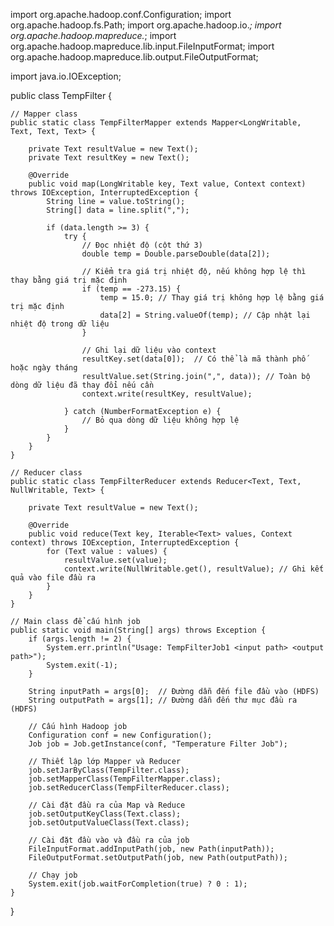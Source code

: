 import org.apache.hadoop.conf.Configuration;
import org.apache.hadoop.fs.Path;
import org.apache.hadoop.io.*;
import org.apache.hadoop.mapreduce.*;
import org.apache.hadoop.mapreduce.lib.input.FileInputFormat;
import org.apache.hadoop.mapreduce.lib.output.FileOutputFormat;

import java.io.IOException;

public class TempFilter {

    // Mapper class
    public static class TempFilterMapper extends Mapper<LongWritable, Text, Text, Text> {

        private Text resultValue = new Text();
        private Text resultKey = new Text();

        @Override
        public void map(LongWritable key, Text value, Context context) throws IOException, InterruptedException {
            String line = value.toString();
            String[] data = line.split(",");

            if (data.length >= 3) {
                try {
                    // Đọc nhiệt độ (cột thứ 3)
                    double temp = Double.parseDouble(data[2]);

                    // Kiểm tra giá trị nhiệt độ, nếu không hợp lệ thì thay bằng giá trị mặc định
                    if (temp == -273.15) {
                        temp = 15.0; // Thay giá trị không hợp lệ bằng giá trị mặc định
                        data[2] = String.valueOf(temp); // Cập nhật lại nhiệt độ trong dữ liệu
                    }

                    // Ghi lại dữ liệu vào context
                    resultKey.set(data[0]);  // Có thể là mã thành phố hoặc ngày tháng
                    resultValue.set(String.join(",", data)); // Toàn bộ dòng dữ liệu đã thay đổi nếu cần
                    context.write(resultKey, resultValue);

                } catch (NumberFormatException e) {
                    // Bỏ qua dòng dữ liệu không hợp lệ
                }
            }
        }
    }

    // Reducer class
    public static class TempFilterReducer extends Reducer<Text, Text, NullWritable, Text> {

        private Text resultValue = new Text();

        @Override
        public void reduce(Text key, Iterable<Text> values, Context context) throws IOException, InterruptedException {
            for (Text value : values) {
                resultValue.set(value);
                context.write(NullWritable.get(), resultValue); // Ghi kết quả vào file đầu ra
            }
        }
    }

    // Main class để cấu hình job
    public static void main(String[] args) throws Exception {
        if (args.length != 2) {
            System.err.println("Usage: TempFilterJob1 <input path> <output path>");
            System.exit(-1);
        }

        String inputPath = args[0];  // Đường dẫn đến file đầu vào (HDFS)
        String outputPath = args[1]; // Đường dẫn đến thư mục đầu ra (HDFS)

        // Cấu hình Hadoop job
        Configuration conf = new Configuration();
        Job job = Job.getInstance(conf, "Temperature Filter Job");

        // Thiết lập lớp Mapper và Reducer
        job.setJarByClass(TempFilter.class);
        job.setMapperClass(TempFilterMapper.class);
        job.setReducerClass(TempFilterReducer.class);

        // Cài đặt đầu ra của Map và Reduce
        job.setOutputKeyClass(Text.class);
        job.setOutputValueClass(Text.class);

        // Cài đặt đầu vào và đầu ra của job
        FileInputFormat.addInputPath(job, new Path(inputPath));
        FileOutputFormat.setOutputPath(job, new Path(outputPath));

        // Chạy job
        System.exit(job.waitForCompletion(true) ? 0 : 1);
    }
}
